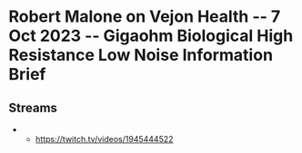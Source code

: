 # Robert Malone on Vejon Health -- 7 Oct 2023 -- Gigaohm Biological High Resistance Low Noise Information Brief

## Streams
- - https://twitch.tv/videos/1945444522


